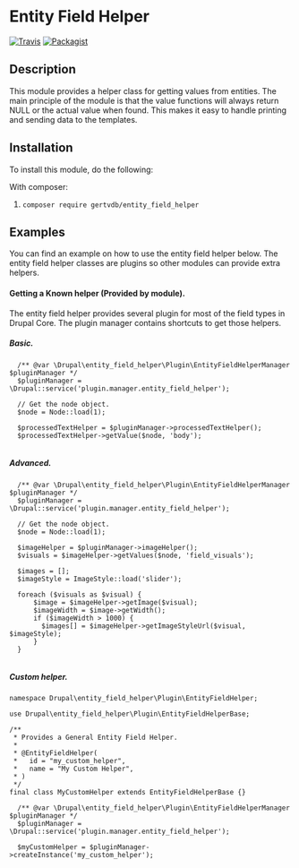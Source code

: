 # Entity Field Helper

[![Travis](https://img.shields.io/travis/gertvdb/entity_field_helper.svg)](https://travis-ci.org/gertvdb/entity_field_helper) [![Packagist](https://img.shields.io/packagist/v/gertvdb/entity_field_helper.svg)](https://packagist.org/packages/gertvdb/entity_field_helper)

Description
-----------
This module provides a helper class for getting values from entities.
The main principle of the module is that the value functions will always 
return NULL or the actual value when found. This makes it easy to handle
printing and sending data to the templates. 

Installation
------------
To install this module, do the following:

With composer:
1. ```composer require gertvdb/entity_field_helper```

Examples
--------
You can find an example on how to use the entity field helper below. 
The entity field helper classes are plugins so other modules can provide
extra helpers.  

#### Getting a Known helper (Provided by module).
The entity field helper provides several plugin for most of the 
field types in Drupal Core. The plugin manager contains shortcuts to get
those helpers.

##### Basic.

``` 
  /** @var \Drupal\entity_field_helper\Plugin\EntityFieldHelperManager $pluginManager */
  $pluginManager = \Drupal::service('plugin.manager.entity_field_helper');
  
  // Get the node object.
  $node = Node::load(1);
  
  $processedTextHelper = $pluginManager->processedTextHelper();
  $processedTextHelper->getValue($node, 'body');
  
```
##### Advanced.

``` 
  /** @var \Drupal\entity_field_helper\Plugin\EntityFieldHelperManager $pluginManager */
  $pluginManager = \Drupal::service('plugin.manager.entity_field_helper');
  
  // Get the node object.
  $node = Node::load(1);
  
  $imageHelper = $pluginManager->imageHelper();
  $visuals = $imageHelper->getValues($node, 'field_visuals');
  
  $images = [];
  $imageStyle = ImageStyle::load('slider');
  
  foreach ($visuals as $visual) {
      $image = $imageHelper->getImage($visual);
      $imageWidth = $image->getWidth();
      if ($imageWidth > 1000) {
        $images[] = $imageHelper->getImageStyleUrl($visual, $imageStyle);
      }
  }
  
```

##### Custom helper.

``` 
namespace Drupal\entity_field_helper\Plugin\EntityFieldHelper;

use Drupal\entity_field_helper\Plugin\EntityFieldHelperBase;

/**
 * Provides a General Entity Field Helper.
 *
 * @EntityFieldHelper(
 *   id = "my_custom_helper",
 *   name = "My Custom Helper",
 * )
 */
final class MyCustomHelper extends EntityFieldHelperBase {}
``` 

``` 
  /** @var \Drupal\entity_field_helper\Plugin\EntityFieldHelperManager $pluginManager */
  $pluginManager = \Drupal::service('plugin.manager.entity_field_helper');
  
  $myCustomHelper = $pluginManager->createInstance('my_custom_helper');
```